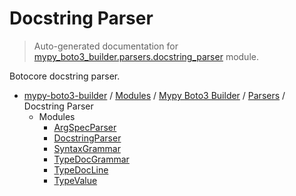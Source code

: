# Docstring Parser

> Auto-generated documentation for [mypy_boto3_builder.parsers.docstring_parser](https://github.com/vemel/mypy_boto3_builder/blob/master/mypy_boto3_builder/parsers/docstring_parser/__init__.py) module.

Botocore docstring parser.

- [mypy-boto3-builder](../../../README.md#mypy_boto3_builder) / [Modules](../../../MODULES.md#mypy-boto3-builder-modules) / [Mypy Boto3 Builder](../../index.md#mypy-boto3-builder) / [Parsers](../index.md#parsers) / Docstring Parser
    - Modules
        - [ArgSpecParser](argspec_parser.md#argspecparser)
        - [DocstringParser](docstring_parser.md#docstringparser)
        - [SyntaxGrammar](syntax_grammar.md#syntaxgrammar)
        - [TypeDocGrammar](type_doc_grammar.md#typedocgrammar)
        - [TypeDocLine](type_doc_line.md#typedocline)
        - [TypeValue](type_value.md#typevalue)
